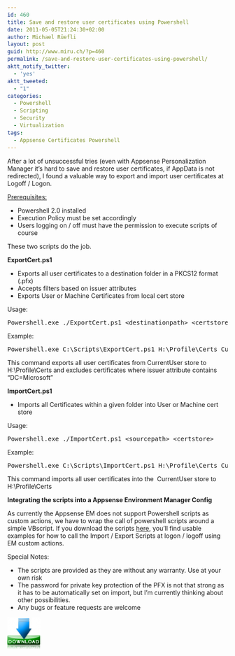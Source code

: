 ```yaml
---
id: 460
title: Save and restore user certificates using Powershell
date: 2011-05-05T21:24:30+02:00
author: Michael Rüefli
layout: post
guid: http://www.miru.ch/?p=460
permalink: /save-and-restore-user-certificates-using-powershell/
aktt_notify_twitter:
  - 'yes'
aktt_tweeted:
  - "1"
categories:
  - Powershell
  - Scripting
  - Security
  - Virtualization
tags:
  - Appsense Certificates Powershell
---
```

After a lot of unsuccessful tries (even with Appsense Personalization Manager it&#8217;s hard to save and restore user certificates, if AppData is not redirected), I found a valuable way to export and import user certificates at Logoff / Logon.

<span style="text-decoration: underline;">Prerequisites:</span>

  * Powershell 2.0 installed
  * Execution Policy must be set accordingly
  * Users logging on / off must have the permission to execute scripts of course

These two scripts do the job.

**ExportCert.ps1**

  * Exports all user certificates to a destination folder in a PKCS12 format (.pfx)
  * Accepts filters based on issuer attributes
  * Exports User or Machine Certificates from local cert store

Usage:

<pre>Powershell.exe ./ExportCert.ps1 &lt;destinationpath&gt; &lt;certstore&gt;  [optional &lt;filter&gt;]
</pre>

Example:

<pre>Powershell.exe C:\Scripts\ExportCert.ps1 H:\Profile\Certs CurrentUser DC=Microsoft</pre>

This command exports all user certificates from CurrentUser store to H:\Profile\Certs and excludes certificates where issuer attribute contains &#8220;DC=Microsoft&#8221;

**ImportCert.ps1**

  * Imports all Certificates within a given folder into User or Machine cert store

Usage:

<pre>Powershell.exe ./ImportCert.ps1 &lt;sourcepath&gt; &lt;certstore&gt;
</pre>

Example:

<pre>Powershell.exe C:\Scripts\ImportCert.ps1 H:\Profile\Certs CurrentUser</pre>

This command imports all user certificates into the  CurrentUser store to H:\Profile\Certs

**Integrating the scripts into a Appsense Environment Manager Config**

As currently the Appsense EM does not support Powershell scripts as custom actions, we have to wrap the call of powershell scripts around a simple VBscript. If you download the scripts <a href="../images/2011/05/PS-CertMgmt.zip" target="_blank">here</a>, you&#8217;ll find usable examples for how to call the Import / Export Scripts at logon / logoff using EM custom actions.

Special Notes:

  * The scripts are provided as they are without any warranty. Use at your own risk
  * The password for private key protection of the PFX is not that strong as it has to be automatically set on import, but I&#8217;m currently thinking about other possibilities.
  * Any bugs or feature requests are welcome

<a href="../images/2011/05/PS-CertMgmt.zip" target="_blank"><img class="alignleft size-thumbnail wp-image-466" title="download-button" src="../images/2011/05/download-button-150x150.jpg" alt="" width="75" height="75" /></a>